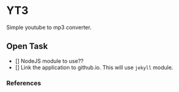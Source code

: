 # YT3
Simple youtube to mp3 converter.

## Open Task

- [] NodeJS module to use??
- [] Link the application to github.io. This will use `jekyll` module.
  

### References
